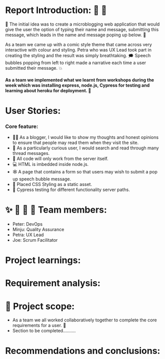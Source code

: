 # Report Introduction: 💬 🦸

:purple_heart: The initial idea was to create a microblogging web application that would give the user the option of typing their name and message, submitting this message, which leads in the name and message poping up below. :thought_balloon:

As a team we came up with a comic style theme that came across very interactive with colour and styling. Petra who was UX Lead took part in creating the styling and the result was simply breathtaking. :right_anger_bubble: Speech bubbles popping from left to right made a narrative each time a user submitted their message. :boom:

#### As a team we implemented what we learnt from workshops during the week which was installing express, node.js, Cypress for testing and learning about heroku for deployment. :space_invader:

# User Stories:

### Core feature:
   - 🧑‍💻 As a blogger, I would like to show my thoughts and honest opinions to ensure that people may read them when they visit the site.
   - 🧵 As a particularly curious user, I would search and read through many thread messages. 
   - 📶 All code will only work from the server itself.
   - 💻 HTML is imbedded inside node.js.
   - 🕸 A page that contains a form so that users may wish to submit a pop up speech bubble message.
   - 🎨 Placed CSS Styling as a static asset.
   - 🤖 Cypress testing for different functionality server paths. 

# ✨ 🦾 💽 🤩 Team members:

- Peter: DevOps
- Minju: Quality Assurance
- Petra: UX Lead
- Joe: Scrum Facilitator

# Project learnings:


# Requirement analysis:


# 🧠 Project scope:

- As a team we all worked collaboratively together to complete the core requirements for a user. 🙌
- Section to be completed..........

# Recommendations and conclusions:


